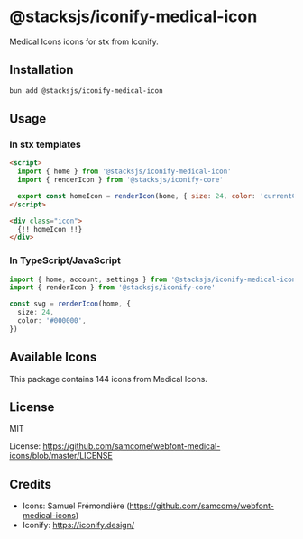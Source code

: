 # @stacksjs/iconify-medical-icon

Medical Icons icons for stx from Iconify.

## Installation

```bash
bun add @stacksjs/iconify-medical-icon
```

## Usage

### In stx templates

```html
<script>
  import { home } from '@stacksjs/iconify-medical-icon'
  import { renderIcon } from '@stacksjs/iconify-core'

  export const homeIcon = renderIcon(home, { size: 24, color: 'currentColor' })
</script>

<div class="icon">
  {!! homeIcon !!}
</div>
```

### In TypeScript/JavaScript

```typescript
import { home, account, settings } from '@stacksjs/iconify-medical-icon'
import { renderIcon } from '@stacksjs/iconify-core'

const svg = renderIcon(home, {
  size: 24,
  color: '#000000',
})
```

## Available Icons

This package contains 144 icons from Medical Icons.

## License

MIT

License: https://github.com/samcome/webfont-medical-icons/blob/master/LICENSE

## Credits

- Icons: Samuel Frémondière (https://github.com/samcome/webfont-medical-icons)
- Iconify: https://iconify.design/
